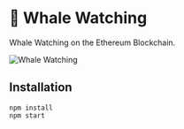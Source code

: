 # 🐳 Whale Watching

Whale Watching on the Ethereum Blockchain.

![Whale Watching](https://www.ethwhales.xyz/share.gif)

## Installation

```
npm install
npm start
```
